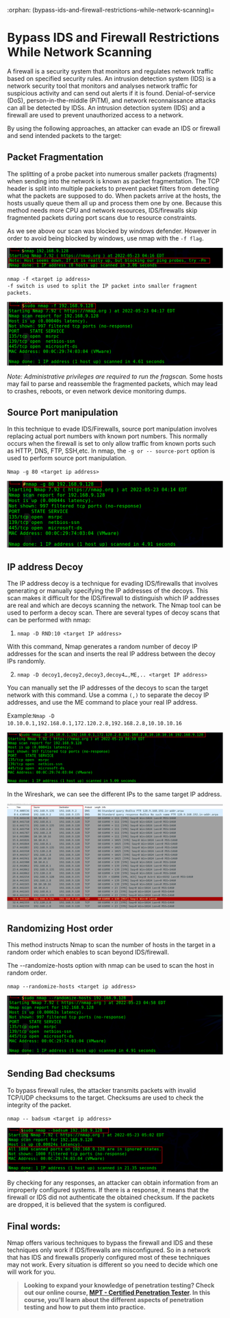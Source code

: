 :orphan:
(bypass-ids-and-firewall-restrictions-while-network-scanning)=

# Bypass IDS and Firewall Restrictions While Network Scanning

A firewall is a security system that monitors and regulates network traffic based on specified security rules. An intrusion detection system (IDS) is a network security tool that monitors and analyses network traffic for suspicious activity and can send out alerts if it is found. Denial-of-service (DoS), person-in-the-middle (PiTM), and network reconnaissance attacks can all be detected by IDSs. An intrusion detection system (IDS) and a firewall are used to prevent unauthorized access to a network.

By using the following approaches, an attacker can evade an IDS or firewall and send intended packets to the target:

## Packet Fragmentation

The splitting of a probe packet into numerous smaller packets (fragments) when sending into the network is known as packet fragmentation. The TCP header is split into multiple packets to prevent packet filters from detecting what the packets are supposed to do.
When packets arrive at the hosts, the hosts usually queue them all up and process them one by one. Because this method needs more CPU and network resources, IDS/firewalls skip fragmented packets during port scans due to resource constraints.

As we see above our scan was blocked by windows defender. However in order to avoid being blocked by windows, use nmap with the `-f flag`.

![EV_nmap_1](images/bypass-ids-firewall-during-scanning-1.png)

```
nmap -f <target ip address>
-f switch is used to split the IP packet into smaller fragment packets.
```

![EV_nmap_2](images/bypass-ids-firewall-during-scanning-2.png)

_Note: Administrative privileges are required to run the fragscan._
Some hosts may fail to parse and reassemble the fragmented packets, which may lead to crashes, reboots, or even network device monitoring dumps.

## Source Port manipulation

In this technique to evade IDS/Firewalls, source port manipulation involves replacing actual port numbers with known port numbers. This normally occurs when the firewall is set to only allow traffic from known ports such as HTTP, DNS, FTP, SSH,etc. In nmap, the `-g or -- source-port` option is used to perform source port manipulation.

`Nmap -g 80 <target ip address>`

![EV_nmap_3](images/bypass-ids-firewall-during-scanning-3.png)

## IP address Decoy

The IP address decoy is a technique for evading IDS/firewalls that involves generating or manually specifying the IP addresses of the decoys. This scan makes it difficult for the IDS/firewall to distinguish which IP addresses are real and which are decoys scanning the network.
The Nmap tool can be used to perform a decoy scan. There are several types of decoy scans that can be performed with nmap:

1. `nmap -D RND:10 <target IP address>`

With this command, Nmap generates a random number of decoy IP addresses for the scan and inserts the real IP address between the decoy IPs randomly.

2. `nmap -D decoy1,decoy2,decoy3,decoy4…,ME,.. <target IP address>`

You can manually set the IP addresses of the decoys to scan the target network with this command. Use a comma `(,)` to separate the decoy IP addresses, and use the ME command to place your real IP address.

Example:`Nmap -D 10.10.0.1,192.168.0.1,172.120.2.8,192.168.2.8,10.10.10.16`

![EV_nmap_4](images/bypass-ids-firewall-during-scanning-4.png)

In the Wireshark, we can see the different IPs to the same target IP address.

![EV_nmap_5](images/bypass-ids-firewall-during-scanning-5.png)

## Randomizing Host order

This method instructs Nmap to scan the number of hosts in the target in a random order which enables to scan beyond IDS/firewall.

The --randomize-hosts option with nmap can be used to scan the host in random order.

`nmap --randomize-hosts <target ip address>`

![EV_nmap_6](images/bypass-ids-firewall-during-scanning-6.png)

## Sending Bad checksums

To bypass firewall rules, the attacker transmits packets with invalid TCP/UDP checksums to the target. Checksums are used to check the integrity of the packet.

`nmap -- badsum <target ip address>`

![EV_nmap_7](images/bypass-ids-firewall-during-scanning-7.png)

By checking for any responses, an attacker can obtain information from an improperly configured systems. If there is a response, it means that the firewall or IDS did not authenticate the obtained checksum. If the packets are dropped, it is believed that the system is configured.

## Final words:

Nmap offers various techniques to bypass the firewall and IDS and these techniques only work if IDS/firewalls are misconfigured. So in a network that has IDS and firewalls properly configured most of these techniques may not work. Every situation is different so you need to decide which one will work for you.

> **Looking to expand your knowledge of penetration testing? Check out our online course, [MPT - Certified Penetration Tester](https://www.mosse-institute.com/certifications/mpt-certified-penetration-tester.html). In this course, you'll learn about the different aspects of penetration testing and how to put them into practice.**
